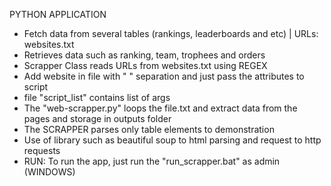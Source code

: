 PYTHON APPLICATION

- Fetch data from several tables (rankings, leaderboards and etc) | URLs: websites.txt
- Retrieves data such as ranking, team, trophees and orders
- Scrapper Class reads URLs from websites.txt using REGEX
- Add website in file with " " separation and just pass the attributes to script
- file "script_list" contains list of args
- The "web-scrapper.py" loops the file.txt and extract data from the pages and storage in outputs folder
- The SCRAPPER parses only table elements to demonstration
- Use of library such as beautiful soup to html parsing and request to http requests
- RUN: To run the app, just run the "run_scrapper.bat" as admin (WINDOWS)
